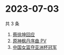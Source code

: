 # 2023-07-03

共 3 条

<!-- BEGIN -->
<!-- 最后更新时间 Mon Jul 03 2023 22:07:06 GMT+0800 (China Standard Time) -->

1. [蔡徐坤回应](https://www.zhihu.com/search?q=%E8%94%A1%E5%BE%90%E5%9D%A4%E5%9B%9E%E5%BA%94)
1. [原神枫丹序曲 PV](https://www.zhihu.com/search?q=%E5%8E%9F%E7%A5%9E%E6%9E%AB%E4%B8%B9%E5%BA%8F%E6%9B%B2%20PV)
1. [中国女篮夺亚洲杯冠军](https://www.zhihu.com/search?q=%E4%B8%AD%E5%9B%BD%E5%A5%B3%E7%AF%AE%E5%A4%BA%E4%BA%9A%E6%B4%B2%E6%9D%AF%E5%86%A0%E5%86%9B)

<!-- END -->
